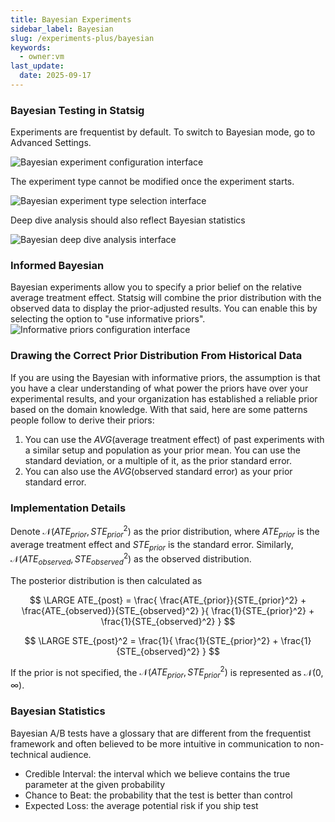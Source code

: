 ```yaml
---
title: Bayesian Experiments
sidebar_label: Bayesian
slug: /experiments-plus/bayesian
keywords:
  - owner:vm
last_update:
  date: 2025-09-17
---
```


### Bayesian Testing in Statsig

Experiments are frequentist by default. To switch to Bayesian mode, go to Advanced Settings.

![Bayesian experiment configuration interface](https://github.com/statsig-io/docs/assets/132317445/c9c01a57-fe13-47a9-b734-20d6e8d715a4)

The experiment type cannot be modified once the experiment starts.

![Bayesian experiment type selection interface](https://github.com/statsig-io/docs/assets/132317445/be912632-6200-4408-977c-92f48dfdd7bc)

Deep dive analysis should also reflect Bayesian statistics

![Bayesian deep dive analysis interface](https://github.com/statsig-io/docs/assets/132317445/c9214142-d11f-48c8-92a4-53581bbc498c)

### Informed Bayesian

Bayesian experiments allow you to specify a prior belief on the relative average treatment effect. Statsig will combine the prior distribution with the observed data to display the prior-adjusted results. You can enable this by selecting the option to "use informative priors".
![Informative priors configuration interface](https://github.com/user-attachments/assets/0aa0a52c-4f97-42af-82dd-4d26dd1de7c0)


### Drawing the Correct Prior Distribution From Historical Data
If you are using the Bayesian with informative priors, the assumption is that you have a clear understanding of what power the priors have over your experimental results, and your organization has established a reliable prior based on the domain knowledge. With that said, here are some patterns people follow to derive their priors:
1. You can use the $AVG(\text{average treatment effect})$ of past experiments with a similar setup and population as your prior mean. You can use the standard deviation, or a multiple of it, as the prior standard error.
2. You can also use the $AVG(\text{observed standard error})$ as your prior standard error.

### Implementation Details

Denote $\mathcal{N}(ATE_{prior}, STE_{prior}^2)$ as the prior distribution, where $ATE_{prior}$ is the average treatment effect and $STE_{prior}$ is the standard error. Similarly, $\mathcal{N}(ATE_{observed}, STE_{observed}^2)$ as the observed distribution.

The posterior distribution is then calculated as

$$
\LARGE 
ATE_{post} = 
\frac{
\frac{ATE_{prior}}{STE_{prior}^2} + 
\frac{ATE_{observed}}{STE_{observed}^2}
}{
\frac{1}{STE_{prior}^2} + 
\frac{1}{STE_{observed}^2}
}
$$

$$
\LARGE 
STE_{post}^2 = 
\frac{1}{
\frac{1}{STE_{prior}^2} + 
\frac{1}{STE_{observed}^2}
}
$$


If the prior is not specified, the $\mathcal{N}(ATE_{prior}, STE_{prior}^2)$ is represented as $\mathcal{N}(0, \infty)$.

### Bayesian Statistics

Bayesian A/B tests have a glossary that are different from the frequentist framework and often believed to be more intuitive in communication to non-technical audience.

- Credible Interval: the interval which we believe contains the true parameter at the given probability
- Chance to Beat: the probability that the test is better than control
- Expected Loss: the average potential risk if you ship test
